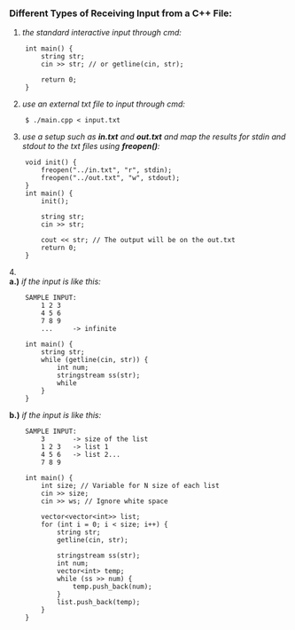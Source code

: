 ### Different Types of Receiving Input from a C++ File:

1. _the standard interactive input through cmd:_
```
    int main() {
        string str;
        cin >> str; // or getline(cin, str);

        return 0;
    }
```
2. _use an external txt file to input through cmd:_
```
    $ ./main.cpp < input.txt
```
3. _use a setup such as **in.txt** and **out.txt** and map the results for stdin and stdout to the txt files using **freopen()**:_

```
    void init() {
        freopen("../in.txt", "r", stdin);
        freopen("../out.txt", "w", stdout);
    }
    int main() {
        init();
            
        string str;
        cin >> str;

        cout << str; // The output will be on the out.txt
        return 0;
    }    
```
4.<br>**a.)** _if the input is like this:_
```
    SAMPLE INPUT:
        1 2 3
        4 5 6
        7 8 9
        ...     -> infinite

    int main() {
        string str;
        while (getline(cin, str)) {
            int num;
            stringstream ss(str);
            while
        }
    }
```
  **b.)** _if the input is like this:_
```
    SAMPLE INPUT:
        3       -> size of the list
        1 2 3   -> list 1
        4 5 6   -> list 2...
        7 8 9

    int main() {
        int size; // Variable for N size of each list
        cin >> size;
        cin >> ws; // Ignore white space

        vector<vector<int>> list; 
        for (int i = 0; i < size; i++) {
            string str;
            getline(cin, str);

            stringstream ss(str);
            int num;
            vector<int> temp;
            while (ss >> num) {
                temp.push_back(num);
            }
            list.push_back(temp);
        }
    }
```